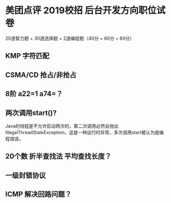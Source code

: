 # 美团点评 2019校招 后台开发方向职位试卷

20道智力题 + 30道选择题 + 2道编程题（40分 + 60分 + 60分）

## KMP 字符匹配

## CSMA/CD 抢占/非抢占

## 8阶 a22=1 a74=？

## 两次调用start()?

Java的线程是不允许启动两次的，第二次调用必然会抛出IllegalThreadStateException，这是一种运行时异常，多次调用start被认为是编程错误。

## 20个数 折半查找法 平均查找长度？

## 一级封锁协议

## ICMP 解决回路问题？

